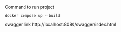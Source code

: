 Command to run project
```
docker compose up --build
```

swagger link
http://localhost:8080/swagger/index.html
